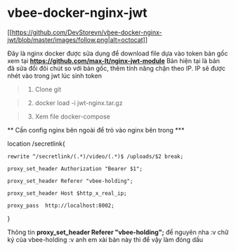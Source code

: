 # vbee-docker-nginx-jwt
[[https://github.com/DevStorevn/vbee-docker-nginx-jwt/blob/master/images/follow.png|alt=octocat]]

Đây là nginx docker được sửa dụng để download file dựa vào token bản gốc xem tại **https://github.com/max-lt/nginx-jwt-module** Bản hiện tại là bản đã sửa đổi đôi chút so với bản gốc, thêm tính năng chặn theo IP. IP sẽ được nhét vào trong jwt lúc sinh token

>1. Clone git

>2. docker load -i jwt-nginx.tar.gz

>3. Xem file docker-compose 

** Cần config nginx bên ngoài để trỏ vào nginx bên trong ***

location /secretlink{

	rewrite ^/secretlink/(.*)/video/(.*)$ /uploads/$2 break;
	
	proxy_set_header Authorization "Bearer $1";

	proxy_set_header Referer "vbee-holding";

	proxy_set_header Host $http_x_real_ip;

	proxy_pass  http://localhost:8002;

}


Thông tin **proxy_set_header Referer "vbee-holding";** để nguyên nha :v chữ ký của vbee-holding :v anh em xài bản này thì để vậy làm đóng dấu

